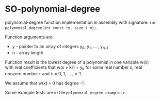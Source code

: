 # SO-polynomial-degree
polynomial-degree function implementation in assembly with signature: `int polynomial_degree(int const *y, size_t n);`.

Function arguments are:
- y - pointer to an array of integers y<sub>0</sub>, y<sub>1</sub>, ... , y<sub>n-1</sub>
- n - array length

Function result is the lowest degree of a polynomial in one variable w(x) with real coefficients that w(x + kr) = y<sub>k</sub> for some real number x, real nonzero number r and k = 0, 1, ... , n-1.

We assume that w(x) = 0 has degree -1.

Some example tests are in file `polynomial_degree_example.c`.
